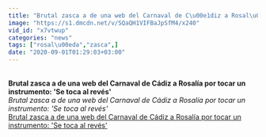 ```yaml
---
title: "Brutal zasca a de una web del Carnaval de C\u00e1diz a Rosal\u00eda por tocar un instrumento: 'Se toca al rev\u00e9s'"
image: "https://s1.dmcdn.net/v/SQaQH1VIFBaJpSfM4/x240"
vid_id: "x7vtwup"
categories: "news"
tags: ["rosal\u00eda","zasca",]
date: "2020-09-01T01:29:03+03:00"
---
```

<br><b>Brutal zasca a de una web del Carnaval de Cádiz a Rosalía por tocar un instrumento: 'Se toca al revés'</b><br> <i>Brutal zasca a de una web del Carnaval de Cádiz a Rosalía por tocar un instrumento: 'Se toca al revés'</i><br> <u>Brutal zasca a de una web del Carnaval de Cádiz a Rosalía por tocar un instrumento: 'Se toca al revés'</u>
